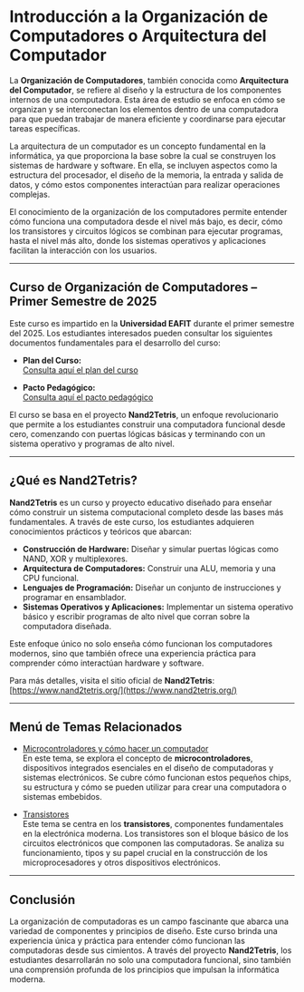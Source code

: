 # Introducción a la Organización de Computadores o Arquitectura del Computador

La **Organización de Computadores**, también conocida como **Arquitectura del Computador**, se refiere al diseño y la estructura de los componentes internos de una computadora. Esta área de estudio se enfoca en cómo se organizan y se interconectan los elementos dentro de una computadora para que puedan trabajar de manera eficiente y coordinarse para ejecutar tareas específicas.

La arquitectura de un computador es un concepto fundamental en la informática, ya que proporciona la base sobre la cual se construyen los sistemas de hardware y software. En ella, se incluyen aspectos como la estructura del procesador, el diseño de la memoria, la entrada y salida de datos, y cómo estos componentes interactúan para realizar operaciones complejas.

El conocimiento de la organización de los computadores permite entender cómo funciona una computadora desde el nivel más bajo, es decir, cómo los transistores y circuitos lógicos se combinan para ejecutar programas, hasta el nivel más alto, donde los sistemas operativos y aplicaciones facilitan la interacción con los usuarios.

---

## Curso de Organización de Computadores – Primer Semestre de 2025

Este curso es impartido en la **Universidad EAFIT** durante el primer semestre del 2025. Los estudiantes interesados pueden consultar los siguientes documentos fundamentales para el desarrollo del curso:

- **Plan del Curso:**  
  [Consulta aquí el plan del curso](https://github.com/evalenciEAFIT/courses/blob/main/Organizaci%C3%B3nComputadores/2025A/plancurso.md)

- **Pacto Pedagógico:**  
  [Consulta aquí el pacto pedagógico](https://github.com/evalenciEAFIT/courses/blob/main/Organizaci%C3%B3nComputadores/2025A/pecto_pedagogico.md)

El curso se basa en el proyecto **Nand2Tetris**, un enfoque revolucionario que permite a los estudiantes construir una computadora funcional desde cero, comenzando con puertas lógicas básicas y terminando con un sistema operativo y programas de alto nivel.

---

## ¿Qué es Nand2Tetris?

**Nand2Tetris** es un curso y proyecto educativo diseñado para enseñar cómo construir un sistema computacional completo desde las bases más fundamentales. A través de este curso, los estudiantes adquieren conocimientos prácticos y teóricos que abarcan:

- **Construcción de Hardware:** Diseñar y simular puertas lógicas como NAND, XOR y multiplexores.
- **Arquitectura de Computadores:** Construir una ALU, memoria y una CPU funcional.
- **Lenguajes de Programación:** Diseñar un conjunto de instrucciones y programar en ensamblador.
- **Sistemas Operativos y Aplicaciones:** Implementar un sistema operativo básico y escribir programas de alto nivel que corran sobre la computadora diseñada.

Este enfoque único no solo enseña cómo funcionan los computadores modernos, sino que también ofrece una experiencia práctica para comprender cómo interactúan hardware y software.

Para más detalles, visita el sitio oficial de **Nand2Tetris**:  
[https://www.nand2tetris.org/](https://www.nand2tetris.org/)

---

## Menú de Temas Relacionados

- [Microcontroladores y cómo hacer un computador](https://github.com/evalenciEAFIT/courses/blob/main/Organizaci%C3%B3nComputadores/Microcontroladores_Computador.md)  
  En este tema, se explora el concepto de **microcontroladores**, dispositivos integrados esenciales en el diseño de computadoras y sistemas electrónicos. Se cubre cómo funcionan estos pequeños chips, su estructura y cómo se pueden utilizar para crear una computadora o sistemas embebidos.

- [Transistores](https://github.com/evalenciEAFIT/courses/blob/main/Organizaci%C3%B3nComputadores/Microcontroladores_Computador.md)  
  Este tema se centra en los **transistores**, componentes fundamentales en la electrónica moderna. Los transistores son el bloque básico de los circuitos electrónicos que componen las computadoras. Se analiza su funcionamiento, tipos y su papel crucial en la construcción de los microprocesadores y otros dispositivos electrónicos.

---

## Conclusión

La organización de computadoras es un campo fascinante que abarca una variedad de componentes y principios de diseño. Este curso brinda una experiencia única y práctica para entender cómo funcionan las computadoras desde sus cimientos. A través del proyecto **Nand2Tetris**, los estudiantes desarrollarán no solo una computadora funcional, sino también una comprensión profunda de los principios que impulsan la informática moderna.
